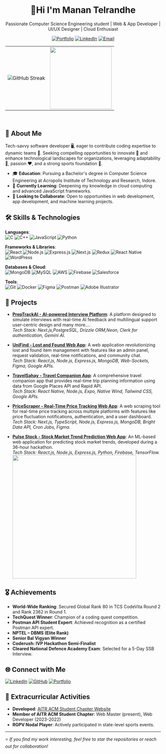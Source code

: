 <div align="center">
  <h1>🚀Hi I'm Manan Telrandhe</h1>
 
  <p>Passionate Computer Science Engineering student | Web & App Developer | UI/UX Designer | Cloud Enthusiast</p>
  
  <a href="https://manan18.vercel.app"><img src="https://img.shields.io/badge/Portfolio-Visit%20My%20Portfolio-blue" alt="Portfolio"></a>
  <a href="https://www.linkedin.com/in/manan-telrandhe/"><img src="https://img.shields.io/badge/LinkedIn-Connect%20with%20me-blue" alt="LinkedIn"></a>
  <a href="mailto:telrandhemanan@gmail.com"><img src="https://img.shields.io/badge/Email-telrandhemanan%40gmail.com-blue" alt="Email"></a>
</div>

<table align="center" cellpadding="100">
  <tr>
    <td><img src="https://streak-stats.demolab.com/?user=MaNaN1803&theme=dark" alt="GitHub Streak" /></td>
    <td><img src="https://media4.giphy.com/media/v1.Y2lkPTc5MGI3NjExOXJsYTZoYjR0d25taXV3dDV3cDhyOW4wZmlycnh5cDJsM3BkazJ0MCZlcD12MV9pbnRlcm5hbF9naWZfYnlfaWQmY3Q9Zw/co311YPzZrDlMl4Z7p/giphy.gif" width="200"/></td>
  </tr>
</table>


<br>

## 🚀 About Me
Tech-savvy software developer 🖥️, eager to contribute coding expertise to dynamic teams 🤝. Seeking compelling opportunities to innovate 🚀 and enhance technological landscapes for organizations, leveraging adaptability 🧩, passion ❤️, and a strong sports foundation 🏅.

- 🎓 **Education**: Pursuing a Bachelor's degree in Computer Science Engineering at Acropolis Institute of Technology and Research, Indore.
- 🌱 **Currently Learning**: Deepening my knowledge in cloud computing and advanced JavaScript frameworks.
- 👯 **Looking to Collaborate**: Open to opportunities in web development, app development, and machine learning projects.

## 🛠️ Skills & Technologies

**Languages**:  
![C](https://img.shields.io/badge/-C-333333?style=flat&logo=c) ![C++](https://img.shields.io/badge/-C++-333333?style=flat&logo=cplusplus) ![JavaScript](https://img.shields.io/badge/-JavaScript-333333?style=flat&logo=javascript) ![Python](https://img.shields.io/badge/-Python-333333?style=flat&logo=python)

**Frameworks & Libraries**:  
![React](https://img.shields.io/badge/-React-333333?style=flat&logo=react) ![Node.js](https://img.shields.io/badge/-Node.js-333333?style=flat&logo=nodedotjs) ![Express.js](https://img.shields.io/badge/-Express.js-333333?style=flat&logo=express) ![Next.js](https://img.shields.io/badge/-Next.js-333333?style=flat&logo=nextdotjs) ![Redux](https://img.shields.io/badge/-Redux-333333?style=flat&logo=redux) ![React Native](https://img.shields.io/badge/-React%20Native-333333?style=flat&logo=react) ![WordPress](https://img.shields.io/badge/-WordPress-333333?style=flat&logo=wordpress)

**Databases & Cloud**:  
![MongoDB](https://img.shields.io/badge/-MongoDB-333333?style=flat&logo=mongodb) ![MySQL](https://img.shields.io/badge/-MySQL-333333?style=flat&logo=mysql) ![AWS](https://img.shields.io/badge/-AWS-333333?style=flat&logo=amazonaws) ![Firebase](https://img.shields.io/badge/-Firebase-333333?style=flat&logo=firebase) ![Salesforce](https://img.shields.io/badge/-Salesforce-333333?style=flat&logo=salesforce)

**Tools**:  
![Git](https://img.shields.io/badge/-Git-333333?style=flat&logo=git) ![Docker](https://img.shields.io/badge/-Docker-333333?style=flat&logo=docker) ![Figma](https://img.shields.io/badge/-Figma-333333?style=flat&logo=figma) ![Postman](https://img.shields.io/badge/-Postman-333333?style=flat&logo=postman) ![Adobe Illustrator](https://img.shields.io/badge/-Adobe%20Illustrator-333333?style=flat&logo=adobeillustrator)

## 💼 Projects

- **[PrepTrackAI - AI-powered Interview Platform](https://preptrackai.vercel.app/)**: A platform designed to simulate interviews with real-time AI feedback and multilingual support user-centric design and many more....  
  *Tech Stack: Next.js,PostgreSQL, Drizzle ORM,Neon, Clerk for authentication, Gemini AI.*

- **[UniFind - Lost and Found Web App](#)**: A web application revolutionizing lost and found item management with features like an admin panel, request validation, real-time notifications, and community chat.  
  *Tech Stack: React.js, Node.js, Express.js, MongoDB, Web-Sockets, Figma, Google APIs.*

- **[TravelSahay - Travel Companion App](#)**: A comprehensive travel companion app that provides real-time trip planning information using data from Google Places API and Rapid API.  
  *Tech Stack: React Native, Node.js, Expo, Native Wind, Tailwind CSS, Google APIs.*

- **[PriceScraper - Real-Time Price Tracking Web App](#)**: A web scraping tool for real-time price tracking across multiple platforms with features like price fluctuation notifications, authentication, and a user dashboard.  
  *Tech Stack: Next.js, TypeScript, Node.js, Express.js, MongoDB, Bright Data API, Cron Jobs, Figma.*

- **[Pulse Stock - Stock Market Trend Prediction Web App](#)**: An ML-based web application for predicting stock market trends, developed during a 36-hour hackathon.  
  *Tech Stack: React.js, Node.js, Express.js, Python, Firebase, TensorFlow.*
  <br>
   <img src="https://user-images.githubusercontent.com/74038190/235224431-e8c8c12e-6826-47f1-89fb-2ddad83b3abf.gif" width="400">

## 🎖️ Achievements
- **World-Wide Ranking**: Secured Global Rank 80 in TCS CodeVita Round 2 and Rank 2362 in Round 1.
- **TechQuest Winner**: Champion of a coding quest competition.
- **Postman API Student Expert**: Achieved recognition as a certified Postman API expert.
- **NPTEL – DBMS (Elite Rank)**
- **Senior Bal Vigyan Winner**
- **Coderush: IVP Hackathon Semi-Finalist**
- **Cleared National Defence Academy Exam**: Selected for a 5-Day SSB Interview.

## 🌐 Connect with Me

[![LinkedIn](https://img.shields.io/badge/LinkedIn-Connect%20with%20me-blue)](https://www.linkedin.com/in/manan-telrandhe/)
[![GitHub](https://img.shields.io/badge/GitHub-Follow%20me-blue)](https://github.com/MaNaN1803)
[![Portfolio](https://img.shields.io/badge/Portfolio-Visit%20My%20Portfolio-blue)](https://bit.ly/manan_dev)

## 🎨 Extracurricular Activities

- **Developed**: [AITR ACM Student Chapter Website](https://aitr.acm.org)
- **Member of AITR ACM Student Chapter**: Web Master (present), Web Developer (2023-2022)
- **RGPV Nodal Player**: Actively participated in state-level sports events.

---

⭐️ *If you find my work interesting, feel free to star the repositories or reach out for collaboration!*
